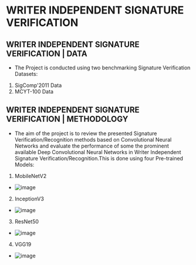 # WRITER INDEPENDENT SIGNATURE VERIFICATION
## WRITER INDEPENDENT SIGNATURE VERIFICATION | DATA
- The Project is conducted using two benchmarking Signature Verification Datasets:
1. SigComp'2011 Data
2. MCYT-100 Data
## WRITER INDEPENDENT SIGNATURE VERIFICATION | METHODOLOGY
- The aim of the project is to review the presented Signature Verification/Recognition methods based on Convolutional Neural Networks and evaluate the performance of some the prominent available Deep Convolutional Neural Networks in Writer Independent Signature Verification/Recognition.This is done using four Pre-trained Models: 
1. MobileNetV2
- ![image](https://user-images.githubusercontent.com/67474818/118992634-709b5280-b9a2-11eb-9fe3-4c0fa588628e.png)
2. InceptionV3
- ![image](https://user-images.githubusercontent.com/67474818/118996950-e7861a80-b9a5-11eb-9bc3-a5bf7d9e16b8.png)
3. ResNet50
- ![image](https://user-images.githubusercontent.com/67474818/118994410-eeac2900-b9a3-11eb-808c-50293860f640.png)
4. VGG19
- ![image](https://user-images.githubusercontent.com/67474818/118994864-4d71a280-b9a4-11eb-9ccd-0c6f26c70555.png)





